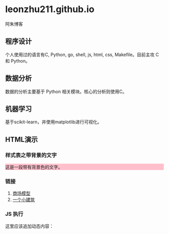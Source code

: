 # leonzhu211.github.io
阿朱博客

## 程序设计
个人使用过的语言有C, Python, go, shell, js, html, css, Makefile。目前主攻 C 和 Python。

## 数据分析
数据的分析主要基于 Python 相关模块。核心的分析则使用C。

## 机器学习
基于scikit-learn，并使用matplotlib进行可视化。

## HTML演示
### 样式表之带背景的文字
<div style='background: pink;'>
 这是一段带有背景色的文字。
</div>

### 链接
1. [商场模型](http://xray.cjfx100.net/Three/mview.html?data=test-view-in-2)
1. [一个小建筑](http://xray.cjfx100.net/Three/mview.html?data=test-view-in)

### JS 执行
<div id='leon_id_1'>这里应该追加动态内容：</div>
<script>
document.getElementById('leon_id_1').innerHTML += '动态的内容';
</script>
